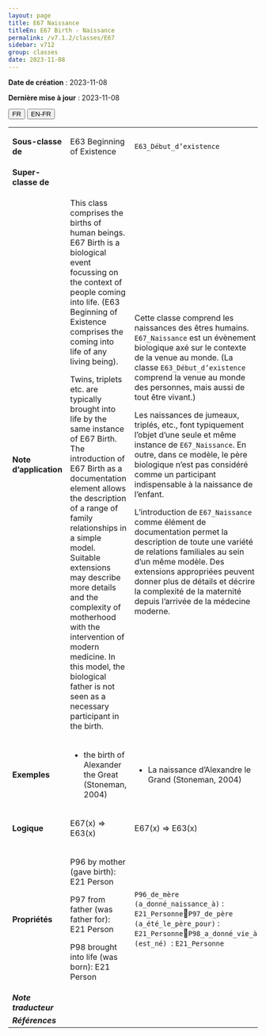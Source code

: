 ```yaml
---
layout: page
title: E67 Naissance
titleEn: E67 Birth - Naissance
permalink: /v7.1.2/classes/E67
sidebar: v712
group: classes
date: 2023-11-08
---
```


**Date de création** : 2023-11-08

**Dernière mise à jour** : 2023-11-08

<div class="lang-buttons">
 <button id="fr" class="activate">FR</button>
 <button id="en-fr">EN-FR</button>
</div>

<table>
<tbody>
<tr>
<td><strong>Sous-classe de</strong></td>
<td class="en">
<p>E63 Beginning of Existence</p>
</td>
<td>
<p><code class="language-plaintext highlighter-rouge">E63_Début_d’existence</code><strong></strong></p>
</td>
</tr>
<tr>
<td><strong>Super-classe de</strong></td>
<td class="en">
</td>
<td>
</td>
</tr>
<tr>
<td><strong>Note d’application</strong></td>
<td class="en">
<p>This class comprises the births of human beings. E67 Birth is a biological event focussing on the context of people coming into life. (E63 Beginning of Existence comprises the coming into life of any living being).</p>
<p>Twins, triplets etc. are typically brought into life by the same instance of E67 Birth. The introduction of E67 Birth as a documentation element allows the description of a range of family relationships in a simple model. Suitable extensions may describe more details and the complexity of motherhood with the intervention of modern medicine. In this model, the biological father is not seen as a necessary participant in the birth.</p>
</td>
<td>
<p>Cette classe comprend les naissances des êtres humains. <code class="language-plaintext highlighter-rouge">E67_Naissance</code> est un évènement biologique axé sur le contexte de la venue au monde. (La classe <code class="language-plaintext highlighter-rouge">E63_Début_d’existence</code> comprend la venue au monde des personnes, mais aussi de tout être vivant.)</p>
<p>Les naissances de jumeaux, triplés, etc., font typiquement l’objet d’une seule et même instance de <code class="language-plaintext highlighter-rouge">E67_Naissance</code>. En outre, dans ce modèle, le père biologique n’est pas considéré comme un participant indispensable à la naissance de l’enfant.</p>
<p>L’introduction de <code class="language-plaintext highlighter-rouge">E67_Naissance</code> comme élément de documentation permet la description de toute une variété de relations familiales au sein d’un même modèle. Des extensions appropriées peuvent donner plus de détails et décrire la complexité de la maternité depuis l’arrivée de la médecine moderne. </p>
</td>
</tr>
<tr>
<td><strong>Exemples</strong></td>
<td class="en">
<ul>
<li><p>the birth of Alexander the Great (Stoneman, 2004)</p>
</li>
</ul>
</td>
<td>
<ul>
<li><p>La naissance d’Alexandre le Grand (Stoneman, 2004)</p>
</li>
</ul>
</td>
</tr>
<tr>
<td><strong>Logique</strong></td>
<td class="en">
<p>E67(x) ⇒ E63(x)</p>
</td>
<td>
<p>E67(x) ⇒ E63(x)</p>
</td>
</tr>
<tr>
<td><strong>Propriétés</strong></td>
<td class="en">
<p>P96 by mother (gave birth): E21 Person</p>
<p>P97 from father (was father for): E21 Person</p>
<p>P98 brought into life (was born): E21 Person</p>
</td>
<td>
<p><code class="language-plaintext highlighter-rouge">P96_de_mère (a_donné_naissance_à)</code> : <code class="language-plaintext highlighter-rouge">E21_Personne</code><code class="language-plaintext highlighter-rouge">P97_de_père (a_été_le_père_pour)</code> : <code class="language-plaintext highlighter-rouge">E21_Personne</code><code class="language-plaintext highlighter-rouge">P98_a_donné_vie_à (est_né)</code>  : <code class="language-plaintext highlighter-rouge">E21_Personne</code></p>
</td>
</tr>
<tr>
<td><strong><em>Note traducteur</em></strong></td>
<td colspan="2">
</td>
</tr>
<tr>
<td><strong><em>Références</em></strong></td>
<td colspan="2">
</td>
</tr>
</tbody>
</table>
